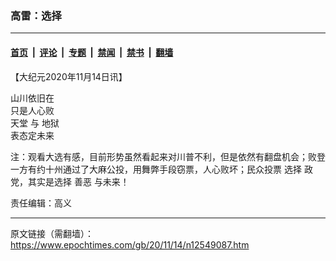 ### 高雷：选择

---

#### [首页](../../../..?n12549087) &nbsp;|&nbsp; [评论](../../../../../epoch-comment?n12549087) &nbsp;|&nbsp; [专题](../../../../../epoch-special?n12549087) &nbsp;|&nbsp; [禁闻](../../../../../epoch-news?n12549087) &nbsp;|&nbsp; [禁书](../../../../../books?n12549087) &nbsp;|&nbsp; [翻墙](https://github.com/gfw-breaker/nogfw/blob/master/README.md?n12549087)


<div class="post_content" id="artbody" itemprop="articleBody">
 <!-- article content begin -->
 <p>
  【大纪元2020年11月14日讯】
 </p>
 <p>
  山川依旧在
  <br/>
  只是人心败
  <br/>
  <ok href="https://www.epochtimes.com/gb/tag/%E5%A4%A9%E5%A0%82.html">
   天堂
  </ok>
  与
  <ok href="https://www.epochtimes.com/gb/tag/%E5%9C%B0%E7%8B%B1.html">
   地狱
  </ok>
  <br/>
  表态定未来
 </p>
 <p>
  注：观看大选有感，目前形势虽然看起来对川普不利，但是依然有翻盘机会；败登一方有约十州通过了大麻公投，用舞弊手段窃票，人心败坏；民众投票
  <ok href="https://www.epochtimes.com/gb/tag/%E9%80%89%E6%8B%A9.html">
   选择
  </ok>
  政党，其实是选择
  <ok href="https://www.epochtimes.com/gb/tag/%E5%96%84%E6%81%B6.html">
   善恶
  </ok>
  与未来！
 </p>
 <p>
  责任编辑：高义
 </p>
 <!-- article content end -->
 <div id="below_article_ad">
 </div>
</div>


---

原文链接（需翻墙）：https://www.epochtimes.com/gb/20/11/14/n12549087.htm
